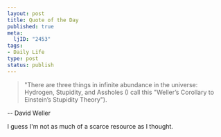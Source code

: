 ```yaml
--- 
layout: post
title: Quote of the Day
published: true
meta: 
  ljID: "2453"
tags: 
- Daily Life
type: post
status: publish
---
```

<blockquote>"There are three things in infinite abundance in the universe: Hydrogen, Stupidity, and Assholes (I call this "Weller’s Corollary to Einstein’s Stupidity Theory"). </blockquote> -- David Weller

I guess I&apos;m not as much of a scarce resource as I thought.
